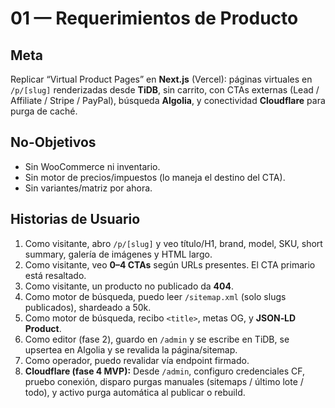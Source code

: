 # 01 — Requerimientos de Producto

## Meta
Replicar “Virtual Product Pages” en **Next.js** (Vercel): páginas virtuales en `/p/[slug]` renderizadas desde **TiDB**, sin carrito, con CTAs externas (Lead / Affiliate / Stripe / PayPal), búsqueda **Algolia**, y conectividad **Cloudflare** para purga de caché.

## No-Objetivos
- Sin WooCommerce ni inventario.
- Sin motor de precios/impuestos (lo maneja el destino del CTA).
- Sin variantes/matriz por ahora.

## Historias de Usuario
1. Como visitante, abro `/p/[slug]` y veo título/H1, brand, model, SKU, short summary, galería de imágenes y HTML largo.
2. Como visitante, veo **0–4 CTAs** según URLs presentes. El CTA primario está resaltado.
3. Como visitante, un producto no publicado da **404**.
4. Como motor de búsqueda, puedo leer `/sitemap.xml` (solo slugs publicados), shardeado a 50k.
5. Como motor de búsqueda, recibo `<title>`, metas OG, y **JSON‑LD Product**.
6. Como editor (fase 2), guardo en `/admin` y se escribe en TiDB, se upsertea en Algolia y se revalida la página/sitemap.
7. Como operador, puedo revalidar vía endpoint firmado.
8. **Cloudflare (fase 4 MVP):** Desde `/admin`, configuro credenciales CF, pruebo conexión, disparo purgas manuales (sitemaps / último lote / todo), y activo purga automática al publicar o rebuild.
